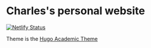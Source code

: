 # Charles's personal website

[![Netlify Status](https://api.netlify.com/api/v1/badges/abad5fee-f1ad-4db5-ab73-86cc83461961/deploy-status)](https://app.netlify.com/sites/charlesbine/deploys)



Theme is the [Hugo Academic Theme](https://github.com/wowchemy/starter-hugo-academic)

